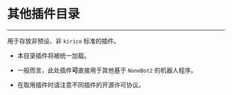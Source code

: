 # 其他插件目录

* * *

用于存放非预设、非 `kirico` 标准的插件。

- 本目录插件将被统一加载。

- 一般而言，此处插件**可**直接用于其他基于 `NoneBot2` 的机器人程序。

- 在取用插件时请注意不同插件的开源许可协议。